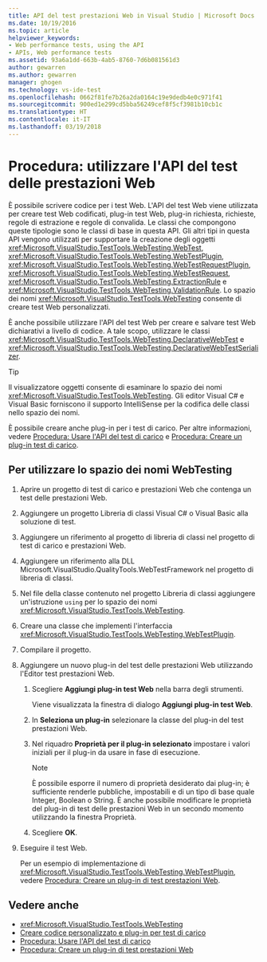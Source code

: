 ```yaml
---
title: API del test prestazioni Web in Visual Studio | Microsoft Docs
ms.date: 10/19/2016
ms.topic: article
helpviewer_keywords:
- Web performance tests, using the API
- APIs, Web performance tests
ms.assetid: 93a6a1dd-663b-4ab5-8760-7d6b081561d3
author: gewarren
ms.author: gewarren
manager: ghogen
ms.technology: vs-ide-test
ms.openlocfilehash: 0662f81fe7b26a2da0164c19e9dedb4e0c971f41
ms.sourcegitcommit: 900ed1e299cd5bba56249cef8f5cf3981b10cb1c
ms.translationtype: HT
ms.contentlocale: it-IT
ms.lasthandoff: 03/19/2018
---
```

# <a name="how-to-use-the-web-performance-test-api"></a>Procedura: utilizzare l'API del test delle prestazioni Web

È possibile scrivere codice per i test Web. L'API del test Web viene utilizzata per creare test Web codificati, plug-in test Web, plug-in richiesta, richieste, regole di estrazione e regole di convalida. Le classi che compongono queste tipologie sono le classi di base in questa API. Gli altri tipi in questa API vengono utilizzati per supportare la creazione degli oggetti <xref:Microsoft.VisualStudio.TestTools.WebTesting.WebTest>, <xref:Microsoft.VisualStudio.TestTools.WebTesting.WebTestPlugin>, <xref:Microsoft.VisualStudio.TestTools.WebTesting.WebTestRequestPlugin>, <xref:Microsoft.VisualStudio.TestTools.WebTesting.WebTestRequest>, <xref:Microsoft.VisualStudio.TestTools.WebTesting.ExtractionRule> e <xref:Microsoft.VisualStudio.TestTools.WebTesting.ValidationRule>. Lo spazio dei nomi <xref:Microsoft.VisualStudio.TestTools.WebTesting> consente di creare test Web personalizzati.

 È anche possibile utilizzare l'API del test Web per creare e salvare test Web dichiarativi a livello di codice. A tale scopo, utilizzare le classi <xref:Microsoft.VisualStudio.TestTools.WebTesting.DeclarativeWebTest> e <xref:Microsoft.VisualStudio.TestTools.WebTesting.DeclarativeWebTestSerializer>.

> [!TIP]
>  Il visualizzatore oggetti consente di esaminare lo spazio dei nomi <xref:Microsoft.VisualStudio.TestTools.WebTesting>. Gli editor Visual C# e Visual Basic forniscono il supporto IntelliSense per la codifica delle classi nello spazio dei nomi.

 È possibile creare anche plug-in per i test di carico. Per altre informazioni, vedere [Procedura: Usare l'API del test di carico](../test/how-to-use-the-load-test-api.md) e [Procedura: Creare un plug-in test di carico](../test/how-to-create-a-load-test-plug-in.md).

## <a name="to-use-the-webtesting-namespace"></a>Per utilizzare lo spazio dei nomi WebTesting

1.  Aprire un progetto di test di carico e prestazioni Web che contenga un test delle prestazioni Web.

2.  Aggiungere un progetto Libreria di classi Visual C# o Visual Basic alla soluzione di test.

3.  Aggiungere un riferimento al progetto di libreria di classi nel progetto di test di carico e prestazioni Web.

4.  Aggiungere un riferimento alla DLL Microsoft.VisualStudio.QualityTools.WebTestFramework nel progetto di libreria di classi.

5.  Nel file della classe contenuto nel progetto Libreria di classi aggiungere un'istruzione `using` per lo spazio dei nomi <xref:Microsoft.VisualStudio.TestTools.WebTesting>.

6.  Creare una classe che implementi l'interfaccia <xref:Microsoft.VisualStudio.TestTools.WebTesting.WebTestPlugin>.

7.  Compilare il progetto.

8.  Aggiungere un nuovo plug-in del test delle prestazioni Web utilizzando l'Editor test prestazioni Web.

    1.  Scegliere **Aggiungi plug-in test Web** nella barra degli strumenti.

         Viene visualizzata la finestra di dialogo **Aggiungi plug-in test Web**.

    2.  In **Seleziona un plug-in** selezionare la classe del plug-in del test prestazioni Web.

    3.  Nel riquadro **Proprietà per il plug-in selezionato** impostare i valori iniziali per il plug-in da usare in fase di esecuzione.

        > [!NOTE]
        > È possibile esporre il numero di proprietà desiderato dai plug-in; è sufficiente renderle pubbliche, impostabili e di un tipo di base quale Integer, Boolean o String. È anche possibile modificare le proprietà del plug-in di test delle prestazioni Web in un secondo momento utilizzando la finestra Proprietà.

    4.  Scegliere **OK**.

9. Eseguire il test Web.

     Per un esempio di implementazione di <xref:Microsoft.VisualStudio.TestTools.WebTesting.WebTestPlugin>, vedere [Procedura: Creare un plug-in di test prestazioni Web](../test/how-to-create-a-web-performance-test-plug-in.md).

## <a name="see-also"></a>Vedere anche

- <xref:Microsoft.VisualStudio.TestTools.WebTesting>
- [Creare codice personalizzato e plug-in per test di carico](../test/create-custom-code-and-plug-ins-for-load-tests.md)
- [Procedura: Usare l'API del test di carico](../test/how-to-use-the-load-test-api.md)
- [Procedura: Creare un plug-in di test prestazioni Web](../test/how-to-create-a-web-performance-test-plug-in.md)